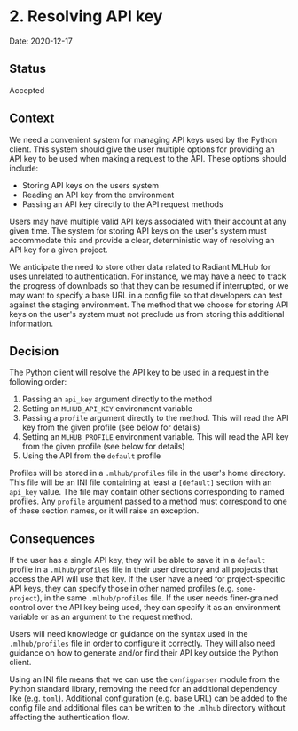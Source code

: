 # 2. Resolving API key

Date: 2020-12-17

## Status

Accepted

## Context

We need a convenient system for managing API keys used by the Python client. This system should give the user multiple options for 
providing an API key to be used when making a request to the API. These options should include:

* Storing API keys on the users system
* Reading an API key from the environment
* Passing an API key directly to the API request methods

Users may have multiple valid API keys associated with their account at any given time. The system for storing API keys on the user's 
system must accommodate this and provide a clear, deterministic way of resolving an API key for a given project.

We anticipate the need to store other data related to Radiant MLHub for uses unrelated to authentication. For instance, we may have a need to 
track the progress of downloads so that they can be resumed if interrupted, or we may want to specify a base URL in a config file so that 
developers can test against the staging environment. The method that we choose for storing API keys on the user's system must not preclude 
us from storing this additional information. 

## Decision

The Python client will resolve the API key to be used in a request in the following order:

1) Passing an `api_key` argument directly to the method
2) Setting an `MLHUB_API_KEY` environment variable
3) Passing a `profile` argument directly to the method. This will read the API key from the given profile (see below for details)
4) Setting an `MLHUB_PROFILE` environment variable. This will read the API key from the given profile (see below for details)
5) Using the API from the `default` profile

Profiles will be stored in a `.mlhub/profiles` file in the user's home directory. This file will be an INI file containing at least a 
`[default]` section with an `api_key` value. The file may contain other sections corresponding to named profiles. Any `profile` argument 
passed to a method must correspond to one of these section names, or it will raise an exception.

## Consequences

If the user has a single API key, they will be able to save it in a `default` profile in a `.mlhub/profiles` file in their user directory 
and all projects that access the API will use that key. If the user have a need for project-specific API keys, they can specify those in 
other named profiles (e.g. `some-project`), in the same `.mlhub/profiles` file. If the user needs finer-grained control over the API key 
being used, they can specify it as an environment variable or as an argument to the request method.

Users will need knowledge or guidance on the syntax used in the `.mlhub/profiles` file in order to configure it correctly. They 
will also need guidance on how to generate and/or find their API key outside the Python client.

Using an INI file means that we can use the `configparser` module from the Python standard library, removing the need for an additional 
dependency like (e.g. `toml`). Additional configuration (e.g. base URL) can be added to the config file and additional files can be written 
to the `.mlhub` directory without affecting the authentication flow.